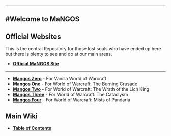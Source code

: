 ----
#Welcome to MaNGOS
----
**Official Websites**
----

This is the central Repository for those lost souls who have ended up here but there is plenty to see and do at our main areas.

* [**Official MaNGOS Site**](http://getmangos.co.uk/)  

----

* [**Mangos Zero**](http://github.com/mangoszero/) - For Vanilla World of Warcraft
* [**Mangos One**](http://github.com/mangosone/) - For World of Warcraft: The Burning Crusade
* [**Mangos Two**](http://github.com/mangostwo/) - For World of Warcraft: The Wrath of the Lich King
* [**Mangos Three**](http://github.com/mangosthree/) - For World of Warcraft: The Cataclysm
* [**Mangos Four**](http://github.com/mangosfour/) - For World of Warcraft: Mists of Pandaria


**Main Wiki**
----

* [**Table of Contents**](http://github.com/mangoswiki/Wiki/wiki/Home)  
